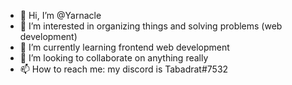 - 👋 Hi, I’m @Yarnacle
- 👀 I’m interested in organizing things and solving problems (web development)
- 🌱 I’m currently learning frontend web development
- 💞️ I’m looking to collaborate on anything really
- 📫 How to reach me: my discord is Tabadrat#7532
